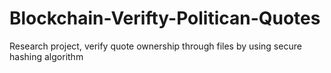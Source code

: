 # Blockchain-Verifty-Politican-Quotes
Research project, verify quote ownership through  files by using secure hashing algorithm 
